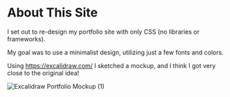 # About This Site

I set out to re-design my portfolio site with only CSS (no libraries or frameworks). 

My goal was to use a minimalist design, utilizing just a few fonts and colors.

Using https://excalidraw.com/ I sketched a mockup, and I think I got very close to the original idea!

![Excalidraw Portfolio Mockup (1)](https://user-images.githubusercontent.com/47455758/109171065-fd899380-7746-11eb-8174-4422b905bee9.jpg)
